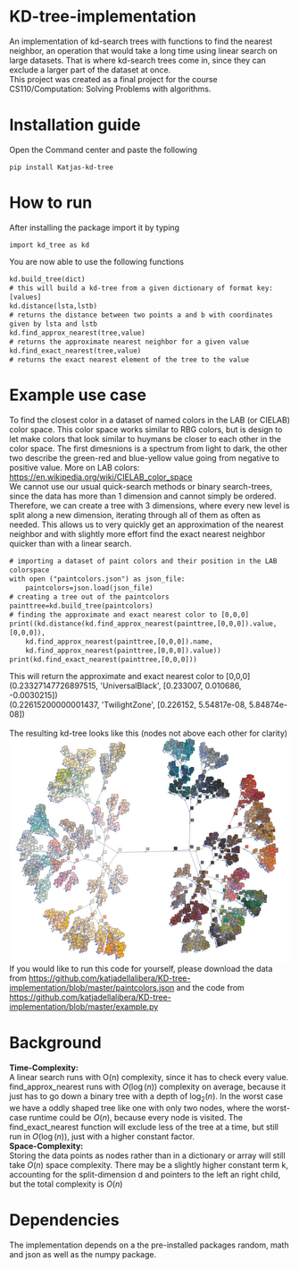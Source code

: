 # KD-tree-implementation
An implementation of kd-search trees with functions to find the nearest neighbor, an operation that would take a long time using linear search on large datasets. That is where kd-search trees come in, since they can exclude a larger part of the dataset at once.<br>
This project was created as a final project for the course CS110/Computation: Solving Problems with algorithms.

# Installation guide
Open the Command center and paste the following<br>
```
pip install Katjas-kd-tree
```
# How to run
After installing the package import it by typing<br>
```
import kd_tree as kd
```
You are now able to use the following functions<br>
```
kd.build_tree(dict)
# this will build a kd-tree from a given dictionary of format key:[values]
kd.distance(lsta,lstb)
# returns the distance between two points a and b with coordinates given by lsta and lstb
kd.find_approx_nearest(tree,value)
# returns the approximate nearest neighbor for a given value
kd.find_exact_nearest(tree,value)
# returns the exact nearest element of the tree to the value
```
# Example use case
To find the closest color in a dataset of named colors in the LAB (or CIELAB) color space. This color space works similar to RBG colors, but is design to let make colors that look similar to huymans be closer to each other in the color space. The first dimesnions is a spectrum from light to dark, the other two describe the green-red and blue-yellow value going from negative to positive value. More on LAB colors: https://en.wikipedia.org/wiki/CIELAB_color_space<br>
We cannot use our usual quick-search methods or binary search-trees, since the data has more than 1 dimension and cannot simply be ordered. Therefore, we can create a tree with 3 dimensions, where every new level is split along a new dimension, iterating through all of them as often as needed. This allows us to very quickly get an approximation of the nearest neighbor and with slightly more effort find the exact nearest neighbor quicker than with a linear search.<br>
```
# importing a dataset of paint colors and their position in the LAB colorspace
with open ("paintcolors.json") as json_file:
    paintcolors=json.load(json_file)
# creating a tree out of the paintcolors
painttree=kd.build_tree(paintcolors)
# finding the approximate and exact nearest color to [0,0,0]
print((kd.distance(kd.find_approx_nearest(painttree,[0,0,0]).value,[0,0,0]),
    kd.find_approx_nearest(painttree,[0,0,0]).name,
    kd.find_approx_nearest(painttree,[0,0,0]).value))
print(kd.find_exact_nearest(painttree,[0,0,0]))
```
This will return the approximate and exact nearest color to [0,0,0]<br>
(0.23327147726897515, 'UniversalBlack', [0.233007, 0.010686, -0.0030215])<br>
(0.22615200000001437, 'TwilightZone', [0.226152, 5.54817e-08, 5.84874e-08])<br>
<br>
The resulting kd-tree looks like this (nodes not above each other for clarity)<br>
![Visualization of the kd-tree for paintcolors](https://raw.githubusercontent.com/katjadellalibera/KD-tree-implementation/master/Mathematica_visualization.jpg)
<br>
If you would like to run this code for yourself, please download the data from https://github.com/katjadellalibera/KD-tree-implementation/blob/master/paintcolors.json and the code from https://github.com/katjadellalibera/KD-tree-implementation/blob/master/example.py
# Background
**Time-Complexity:**<br>
A linear search runs with O(n) complexity, since it has to check every value. find_approx_nearest runs with $O(\log(n))$ complexity on average, because it just has to go down a binary tree with a depth of $\log_2(n)$. In the worst case we have a oddly shaped tree like one with only two nodes, where the worst-case runtime could be $O(n)$, because every node is visited. The find_exact_nearest function will exclude less of the tree at a time, but still run in $O(\log(n))$, just with a higher constant factor.<br>
**Space-Complexity:**<br>
Storing the data points as nodes rather than in a dictionary or array will still take $O(n)$ space complexity. There may be a slightly higher constant term k, accounting for the split-dimension d and pointers to the left an right child, but the total complexity is $O(n)$
# Dependencies
The implementation depends on a the pre-installed packages random, math and json as well as the numpy package.
